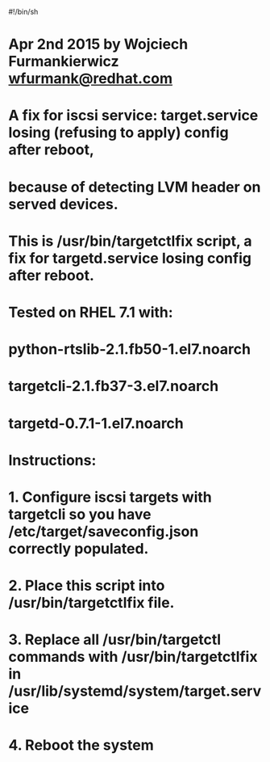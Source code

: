 #!/bin/sh
# Apr 2nd 2015 by Wojciech Furmankierwicz wfurmank@redhat.com

# A fix for iscsi service: target.service losing (refusing to apply) config after reboot,
# because of detecting LVM header on served devices.

# This is /usr/bin/targetctlfix script, a fix for targetd.service losing config after reboot.
# Tested on RHEL 7.1 with:
#    python-rtslib-2.1.fb50-1.el7.noarch
#    targetcli-2.1.fb37-3.el7.noarch
#    targetd-0.7.1-1.el7.noarch

# Instructions:
# 1. Configure iscsi targets with targetcli so you have /etc/target/saveconfig.json correctly populated.
# 2. Place this script into /usr/bin/targetctlfix file.
# 3. Replace all /usr/bin/targetctl commands with /usr/bin/targetctlfix in /usr/lib/systemd/system/target.service
# 4. Reboot the system
